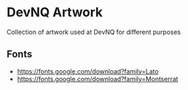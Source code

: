 # DevNQ Artwork

Collection of artwork used at DevNQ for different purposes

## Fonts

* https://fonts.google.com/download?family=Lato
* https://fonts.google.com/download?family=Montserrat
